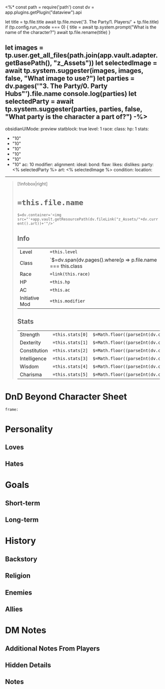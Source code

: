 <%*
const path = require('path')
const dv = app.plugins.getPlugin("dataview").api

let title = tp.file.title
await tp.file.move('3. The Party/1. Players/' + tp.file.title)
if (tp.config.run_mode === 0) {
    title = await tp.system.prompt("What is the name of the character?")
    await tp.file.rename(title)
}

let images = tp.user.get_all_files(path.join(app.vault.adapter.getBasePath(), "z_Assets"))
let selectedImage = await tp.system.suggester(images, images, false, "What image to use?")
let parties = dv.pages('"3. The Party/0. Party Hubs"').file.name
console.log(parties)
let selectedParty = await tp.system.suggester(parties, parties, false, "What party is the character a part of?")
-%>
---
obsidianUIMode: preview
statblock: true
level: 1
race:
class:
hp: 1
stats:
  - "10"
  - "10"
  - "10"
  - "10"
  - "10"
  - "10"
ac: 10
modifier:
alignment: 
ideal: 
bond: 
flaw: 
likes: 
dislikes: 
party: <% selectedParty %>
art: <% selectedImage %>
condition:
location:
---
> [!infobox|right]
> # `=this.file.name`
> `$=dv.container='<img src="'+app.vault.getResourcePath(dv.fileLink("z_Assets/"+dv.current().art))+'"/>'`
> ## Info
> | | |
> | ---- | ---- |
> | Level | `=this.level` |
> | Class | `$=dv.span(dv.pages().where(p => p.file.name === this.class || p.aliases.includes(this.class)).link)` |
> | Race | `=link(this.race)` |
> | HP | `=this.hp` |
> | AC | `=this.ac` |
> | Initiative Mod | `=this.modifier` |
> ## Stats
> | | | |
> | ---- | ---- | ---- |
> | Strength | `=this.stats[0]` | `$=Math.floor((parseInt(dv.current().stats[0])-10)/2)` |
> | Dexterity | `=this.stats[1]` | `$=Math.floor((parseInt(dv.current().stats[1])-10)/2)` |
> | Constitution | `=this.stats[2]` | `$=Math.floor((parseInt(dv.current().stats[2])-10)/2)` |
> | Intelligence | `=this.stats[3]` | `$=Math.floor((parseInt(dv.current().stats[3])-10)/2)` |
> | Wisdom | `=this.stats[4]` | `$=Math.floor((parseInt(dv.current().stats[4])-10)/2)` |
> | Charisma | `=this.stats[5]` | `$=Math.floor((parseInt(dv.current().stats[5])-10)/2)` |
# DnD Beyond Character Sheet
```custom-frames
frame: 
```

# Personality
## Loves

## Hates

# Goals
## Short-term

## Long-term

# History
## Backstory

## Religion

## Enemies

## Allies

# DM Notes
## Additional Notes From Players 

## Hidden Details

## Notes